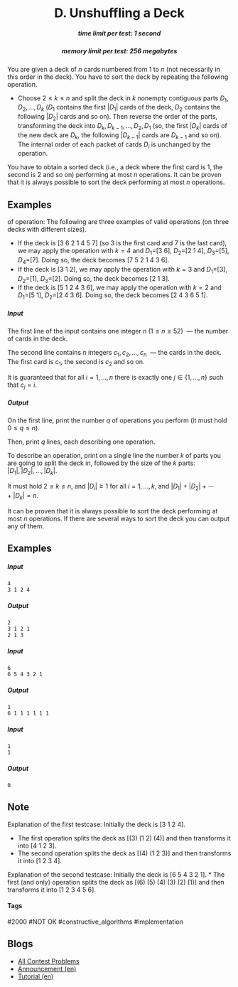 <h1 style='text-align: center;'> D. Unshuffling a Deck</h1>

<h5 style='text-align: center;'>time limit per test: 1 second</h5>
<h5 style='text-align: center;'>memory limit per test: 256 megabytes</h5>

You are given a deck of $n$ cards numbered from $1$ to $n$ (not necessarily in this order in the deck). You have to sort the deck by repeating the following operation. 

* Choose $2 \le k \le n$ and split the deck in $k$ nonempty contiguous parts $D_1, D_2,\dots, D_k$ ($D_1$ contains the first $|D_1|$ cards of the deck, $D_2$ contains the following $|D_2|$ cards and so on). Then reverse the order of the parts, transforming the deck into $D_k, D_{k-1}, \dots, D_2, D_1$ (so, the first $|D_k|$ cards of the new deck are $D_k$, the following $|D_{k-1}|$ cards are $D_{k-1}$ and so on). The internal order of each packet of cards $D_i$ is unchanged by the operation.

You have to obtain a sorted deck (i.e., a deck where the first card is $1$, the second is $2$ and so on) performing at most $n$ operations. It can be proven that it is always possible to sort the deck performing at most $n$ operations.

## Examples

 of operation: The following are three examples of valid operations (on three decks with different sizes). 

* If the deck is [3 6 2 1 4 5 7] (so $3$ is the first card and $7$ is the last card), we may apply the operation with $k=4$ and $D_1=$[3 6], $D_2=$[2 1 4], $D_3=$[5], $D_4=$[7]. Doing so, the deck becomes [7 5 2 1 4 3 6].
* If the deck is [3 1 2], we may apply the operation with $k=3$ and $D_1=$[3], $D_2=$[1], $D_3=$[2]. Doing so, the deck becomes [2 1 3].
* If the deck is [5 1 2 4 3 6], we may apply the operation with $k=2$ and $D_1=$[5 1], $D_2=$[2 4 3 6]. Doing so, the deck becomes [2 4 3 6 5 1].
##### Input

The first line of the input contains one integer $n$ ($1\le n\le 52$)  — the number of cards in the deck.

The second line contains $n$ integers $c_1, c_2, \dots, c_n$  — the cards in the deck. The first card is $c_1$, the second is $c_2$ and so on.

It is guaranteed that for all $i=1,\dots,n$ there is exactly one $j\in\{1,\dots,n\}$ such that $c_j = i$.

##### Output

On the first line, print the number $q$ of operations you perform (it must hold $0\le q\le n$).

Then, print $q$ lines, each describing one operation.

To describe an operation, print on a single line the number $k$ of parts you are going to split the deck in, followed by the size of the $k$ parts: $|D_1|, |D_2|, \dots , |D_k|$. 

It must hold $2\le k\le n$, and $|D_i|\ge 1$ for all $i=1,\dots,k$, and $|D_1|+|D_2|+\cdots + |D_k| = n$.

It can be proven that it is always possible to sort the deck performing at most $n$ operations. If there are several ways to sort the deck you can output any of them.

## Examples

##### Input


```text
4
3 1 2 4
```
##### Output


```text
2
3 1 2 1
2 1 3
```
##### Input


```text
6
6 5 4 3 2 1
```
##### Output


```text
1
6 1 1 1 1 1 1
```
##### Input


```text
1
1
```
##### Output


```text
0
```
## Note

Explanation of the first testcase: Initially the deck is [3 1 2 4]. 

* The first operation splits the deck as [(3) (1 2) (4)] and then transforms it into [4 1 2 3].
* The second operation splits the deck as [(4) (1 2 3)] and then transforms it into [1 2 3 4].

 Explanation of the second testcase: Initially the deck is [6 5 4 3 2 1]. * The first (and only) operation splits the deck as [(6) (5) (4) (3) (2) (1)] and then transforms it into [1 2 3 4 5 6].


#### Tags 

#2000 #NOT OK #constructive_algorithms #implementation 

## Blogs
- [All Contest Problems](../Codeforces_Global_Round_11.md)
- [Announcement (en)](../blogs/Announcement_(en).md)
- [Tutorial (en)](../blogs/Tutorial_(en).md)
